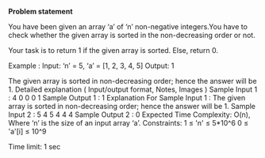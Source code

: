 **Problem statement**

You have been given an array ‘a’ of ‘n’ non-negative integers.You have to check whether the given array is sorted in the non-decreasing order or not.



Your task is to return 1 if the given array is sorted. Else, return 0.



Example :
Input: ‘n’ = 5, ‘a’ = [1, 2, 3, 4, 5]
Output: 1

The given array is sorted in non-decreasing order; hence the answer will be 1.
Detailed explanation ( Input/output format, Notes, Images )
Sample Input 1 :
4
0 0 0 1
Sample Output 1 :
1
Explanation For Sample Input 1 :
The given array is sorted in non-decreasing order; hence the answer will be 1.
Sample Input 2 :
5
4 5 4 4 4
Sample Output 2 :
0
Expected Time Complexity:
O(n), Where ‘n’ is the size of an input array ‘a’.
Constraints:
1 ≤ 'n' ≤ 5*10^6
0 ≤ 'a'[i] ≤ 10^9

Time limit: 1 sec